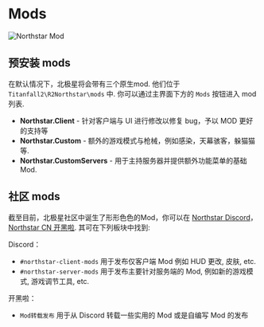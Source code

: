 # Mods

![Northstar Mod](https://user-images.githubusercontent.com/7439692/146625579-20586c9e-2e23-4c5d-ba56-27b6eb1ffff4.jpg)

## 预安装 mods

在默认情况下，北极星将会带有三个原生mod. 他们位于 `Titanfall2\R2Northstar\mods` 中. 你可以通过主界面下方的 `Mods` 按钮进入 mod 列表.

- **Northstar.Client** - 针对客户端与 UI 进行修改以修复 bug，予以 MOD 更好的支持等
- **Northstar.Custom** - 额外的游戏模式与枪械，例如感染，天幕骇客，躲猫猫等.
- **Northstar.CustomServers** - 用于主持服务器并提供额外功能菜单的基础Mod.

## 社区 mods

截至目前，北极星社区中诞生了形形色色的Mod，你可以在 [Northstar Discord](https://northstar.tf/discord)，[Northstar CN 开黑啦](https://kaihei.co/wsZVnX).
其可在下列板块中找到:

Discord：
- `#northstar-client-mods` 用于发布仅客户端 Mod 例如 HUD 更改, 皮肤, etc.
- `#northstar-server-mods` 用于发布主要针对服务端的 Mod, 例如新的游戏模式, 游戏调节工具, etc.

开黑啦：
- ` Mod转载发布 ` 用于从 Discord 转载一些实用的 Mod 或是自编写 Mod 的发布